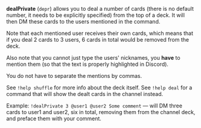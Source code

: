 **dealPrivate** (`depr`) allows you to deal a number of cards (there is no default number, it needs to be explicitly specified) from the top of a deck. It will then DM these cards to the users mentioned in the command.

Note that each mentioned user receives their own cards, which means that if you deal 2 cards to 3 users, 6 cards in total would be removed from the deck.

Also note that you cannot just type the users' nicknames, you **have** to mention them (so that the text is properly highlighted in Discord).

You do not have to separate the mentions by commas.

See `!help shuffle` for more info about the deck itself.
See `!help deal` for a command that will show the dealt cards in the channel instead.

Example:
`!dealPrivate 3 @user1 @user2 Some comment` — will DM three cards to user1 and user2, six in total, removing them from the channel deck, and preface them with your comment.